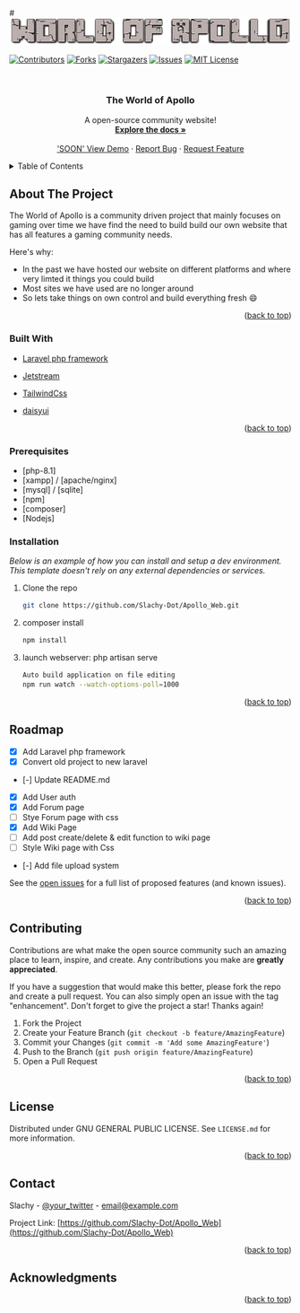 #[![Product Name Screen Shot][product-screenshot]](https://worldofapollo.com)

<div id="top"></div>

[![Contributors][contributors-shield]][contributors-url]
[![Forks][forks-shield]][forks-url]
[![Stargazers][stars-shield]][stars-url]
[![Issues][issues-shield]][issues-url]
[![MIT License][license-shield]][license-url]


<!-- PROJECT LOGO -->
<br />
<div align="center">
  <a href="https://worldofapollo.com/">
  </a>

  <h3 align="center">The World of Apollo </h3>

  <p align="center">
    A open-source community website!
    <br />
    <a href="https://github.com/Slachy-Dot/Apollo_Web"><strong>Explore the docs »</strong></a>
    <br />
    <br />
    <a href="https://worldofapollo.com/">'SOON' View Demo</a>
    ·
    <a href="https://github.com/Slachy-Dot/Apollo_Web/issues">Report Bug</a>
    ·
    <a href="https://github.com/Slachy-Dot/Apollo_Web/issues">Request Feature</a>
  </p>
</div>



<!-- TABLE OF CONTENTS -->
<details>
  <summary>Table of Contents</summary>
  <ol>
    <li>
      <a href="#about-the-project">About The Project</a>
      <ul>
        <li><a href="#built-with">Built With</a></li>
      </ul>
    </li>
    <li>
      <a href="#getting-started">Getting Started</a>
      <ul>
        <li><a href="#prerequisites">Prerequisites</a></li>
        <li><a href="#installation">Installation</a></li>
      </ul>
    </li>
    <li><a href="#usage">Usage</a></li>
    <li><a href="#roadmap">Roadmap</a></li>
    <li><a href="#contributing">Contributing</a></li>
    <li><a href="#license">License</a></li>
    <li><a href="#contact">Contact</a></li>
    <li><a href="#acknowledgments">Acknowledgments</a></li>
  </ol>
</details>



<!-- ABOUT THE PROJECT -->
## About The Project

The World of Apollo is a community driven project that mainly focuses on gaming over time we have find the need to build
build our own website that has all features a gaming community needs.

Here's why:
* In the past we have hosted our website on different platforms and where very limted it things you could build
* Most sites we have used are no longer around 
* So lets take things on own control and build everything fresh :smile:

<p align="right">(<a href="#top">back to top</a>)</p>

### Built With

* [Laravel php framework](https://laravel.com/)
- [Jetstream](https://jetstream.laravel.com/3.x/introduction.html)
* [TailwindCss](https://tailwindcss.com/)
- [daisyui](https://daisyui.com/)


        

<p align="right">(<a href="#top">back to top</a>)</p>

### Prerequisites

* [php-8.1]
* [xampp] / [apache/nginx]
* [mysql] / [sqlite]
* [npm]
* [composer]
* [Nodejs]

### Installation

_Below is an example of how you can install and setup a dev environment. This template doesn't rely on any external dependencies or services._

1. Clone the repo
   ```sh
   git clone https://github.com/Slachy-Dot/Apollo_Web.git
   ```
2. composer install
   ```sh
   npm install
   ```
3. launch webserver: 
   php artisan serve 
   ```sh
   Auto build application on file editing
   npm run watch --watch-options-poll=1000
   ```

<p align="right">(<a href="#top">back to top</a>)</p>

## Roadmap

- [x] Add Laravel php framework
- [x] Convert old project to new laravel 
- [-] Update README.md
- [X] Add User auth
- [X] Add Forum page
- [ ] Stye Forum page with css
- [X] Add Wiki Page
- [ ] Add post create/delete & edit function to wiki page
- [ ] Style Wiki page with Css
- [-] Add file upload system

See the [open issues](https://github.com/Slachy-Dot/The_World_of_Apollo/issues) for a full list of proposed features (and known issues).

<p align="right">(<a href="#top">back to top</a>)</p>



<!-- CONTRIBUTING -->
## Contributing

Contributions are what make the open source community such an amazing place to learn, inspire, and create. Any contributions you make are **greatly appreciated**.

If you have a suggestion that would make this better, please fork the repo and create a pull request. You can also simply open an issue with the tag "enhancement".
Don't forget to give the project a star! Thanks again!

1. Fork the Project
2. Create your Feature Branch (`git checkout -b feature/AmazingFeature`)
3. Commit your Changes (`git commit -m 'Add some AmazingFeature'`)
4. Push to the Branch (`git push origin feature/AmazingFeature`)
5. Open a Pull Request

<p align="right">(<a href="#top">back to top</a>)</p>



<!-- LICENSE -->
## License

Distributed under GNU GENERAL PUBLIC LICENSE. See `LICENSE.md` for more information.

<p align="right">(<a href="#top">back to top</a>)</p>



<!-- CONTACT -->
## Contact

Slachy - [@your_twitter](https://twitter.com/your_username) - email@example.com

Project Link: [https://github.com/Slachy-Dot/Apollo_Web](https://github.com/Slachy-Dot/Apollo_Web)

<p align="right">(<a href="#top">back to top</a>)</p>

<!-- ACKNOWLEDGMENTS -->
## Acknowledgments



<p align="right">(<a href="#top">back to top</a>)</p>

<!-- MARKDOWN LINKS & IMAGES -->
<!-- https://www.markdownguide.org/basic-syntax/#reference-style-links -->
[contributors-shield]: https://img.shields.io/github/contributors/Slachy-Dot/Apollo_Web.svg?style=for-the-badge
[contributors-url]: https://github.com/Slachy-Dot/Apollo_Web/graphs/contributors

[forks-shield]: https://img.shields.io/github/forks/Slachy-Dot/Apollo_Web.svg?style=for-the-badge
[forks-url]: https://github.com/Slachy-Dot/Apollo_Web/network/members

[stars-shield]: https://img.shields.io/github/stars/Slachy-Dot/Apollo_Web.svg?style=for-the-badge
[stars-url]: https://github.com/Slachy-Dot/Apollo_Web/stargazers

[issues-shield]: https://img.shields.io/github/issues/Slachy-Dot/Apollo_Web.svg?style=for-the-badge
[issues-url]: https://github.com/Slachy-Dot/Apollo_Web/issues

[license-shield]: https://img.shields.io/github/license/Slachy-Dot/Apollo_Web.svg?style=for-the-badge
[license-url]: https://github.com/Slachy-Dot/Apollo_Web/LICENSE.md
[product-screenshot]: Logo.png
